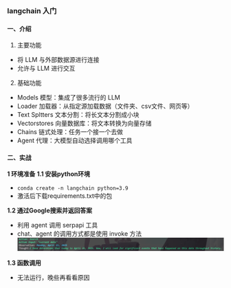 ### langchain 入门

#### 一、介绍
1. 主要功能
- 将 LLM 与外部数据源进行连接
- 允许与 LLM 进行交互
2. 基础功能
- Models 模型：集成了很多流行的 LLM
- Loader 加载器：从指定源加载数据（文件夹、csv文件、网页等）
- Text Spltters 文本分割：将长文本分割成小块
- Vectorstores 向量数据库：将文本转换为向量存储
- Chains 链式处理：任务一个接一个去做
- Agent 代理：大模型自动选择调用哪个工具

#### 二、实战 
**1 环境准备**
**1.1 安装python环境**
- `conda create -n langchain python=3.9`
- 激活后下载requirements.txt中的包

**1.2 通过Google搜索并返回答案**
- 利用 agent 调用 serpapi 工具
- chat、agent 的调用方式都是使用 invoke 方法
![serpapi](images/serpapi.png)

**1.3 函数调用**
- 无法运行，晚些再看看原因
